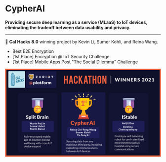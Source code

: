 # CypherAI

**Providing secure deep learning as a service (MLaaS) to IoT devices, eliminating the tradeoff between data usability and privacy.**

<hr>

:rocket: **Cal Hacks 8.0** winning project by Kevin Li, Sumer Kohli, and Reina Wang.

- Best E2E Encryption
- [1st Place] Encryption @ IoT Security Challenge
- [1st Place] Mobile Apps Post "The Social Dilemma" Challenge

![Winning Banner](./winners-hackathon.png)
